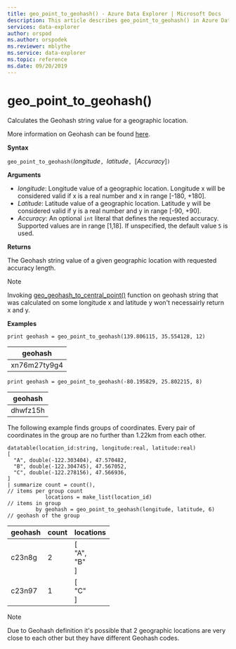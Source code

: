 ```yaml
---
title: geo_point_to_geohash() - Azure Data Explorer | Microsoft Docs
description: This article describes geo_point_to_geohash() in Azure Data Explorer.
services: data-explorer
author: orspod
ms.author: orspodek
ms.reviewer: mblythe
ms.service: data-explorer
ms.topic: reference
ms.date: 09/20/2019
---
```

# geo_point_to_geohash()

Calculates the Geohash string value for a geographic location.

More information on Geohash can be found [here](https://en.wikipedia.org/wiki/Geohash).

**Syntax**

`geo_point_to_geohash(`*longitude*`, `*latitude*`, `[*Accuracy*]`)`

**Arguments**

* *longitude*: Longitude value of a geographic location. Longitude x will be considered valid if x is a real number and x in range [-180, +180]. 
* *Latitude*: Latitude value of a geographic location. Latitude y will be considered valid if y is a real number and y in range [-90, +90]. 
* *Accuracy*: An optional `int` literal that defines the requested accuracy. Supported values are in range [1,18]. If unspecified, the default value `5` is used.

**Returns**

The Geohash string value of a given geographic location with requested accuracy length.


> [!NOTE]
> Invoking [geo_geohash_to_central_point()](geo_geohash_to_central_point_function.md) function on geohash string that was calculated on some longitude x and latitude y won't necessairly return x and y.

**Examples**

```kusto
print geohash = geo_point_to_geohash(139.806115, 35.554128, 12)  
```

|geohash|
|---|
|xn76m27ty9g4|

```kusto
print geohash = geo_point_to_geohash(-80.195829, 25.802215, 8)
```

|geohash|
|---|
|dhwfz15h|

The following example finds groups of coordinates. Every pair of coordinates in the group are no further than 1.22km from each other.

```kusto
datatable(location_id:string, longitude:real, latitude:real)
[
  "A", double(-122.303404), 47.570482,
  "B", double(-122.304745), 47.567052,
  "C", double(-122.278156), 47.566936,
]
| summarize count = count(),                                          // items per group count
            locations = make_list(location_id)                        // items in group
         by geohash = geo_point_to_geohash(longitude, latitude, 6)    // geohash of the group
```

|geohash|count|locations|
|---|---|---|
|c23n8g|2|[<br>  "A",<br>  "B"<br>]|
|c23n97|1|[<br>  "C"<br>]|


> [!NOTE]
> Due to Geohash definition it's possible that 2 geographic locations are very close to each other but they have different Geohash codes.